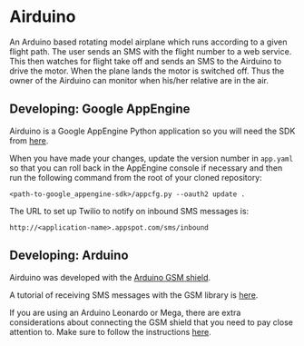 Airduino
========

An Arduino based rotating model airplane which runs according to a given flight
path. The user sends an SMS with the flight number to a web service. This then
watches for flight take off and sends an SMS to the Airduino to drive the motor.
When the plane lands the motor is switched off. Thus the owner of the Airduino
can monitor when his/her relative are in the air.


Developing: Google AppEngine
----------------------------
Airduino is a Google AppEngine Python application so you will need the SDK from
[here](https://developers.google.com/appengine/downloads#Google_App_Engine_SDK_for_Python).

When you have made your changes, update the version number in `app.yaml` so
that you can roll back in the AppEngine console if necessary and then run the
following command from the root of your cloned repository:

    <path-to-google_appengine-sdk>/appcfg.py --oauth2 update .

The URL to set up Twilio to notify on inbound SMS messages is:

    http://<application-name>.appspot.com/sms/inbound


Developing: Arduino
-------------------
Airduino was developed with the
[Arduino GSM shield](http://arduino.cc/en/Main/ArduinoGSMShield).

A tutorial of receiving SMS messages with the GSM library is
[here](http://arduino.cc/en/Tutorial/GSMExamplesReceiveSMS).

If you are using an Arduino Leonardo or Mega, there are extra considerations
about connecting the GSM shield that you need to pay close attention to. Make
sure to follow the instructions
[here](http://arduino.cc/en/Guide/GSMShieldLeonardoMega).

